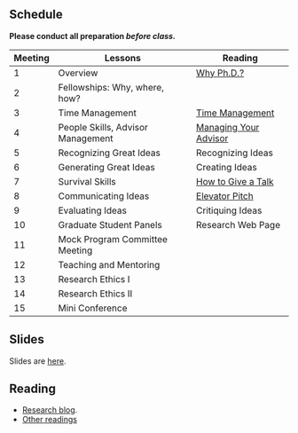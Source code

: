 ## Schedule

**Please conduct all preparation *before* *class.***

| **Meeting** | **Lessons**                       | **Reading**   |
|-------------|-----------------------------------|-------------------|
| 1           | Overview                          | [Why Ph.D.?](https://medium.com/great-research/do-you-need-a-ph-d-f78d2fb0f286)        |
| 2           | Fellowships: Why, where, how?     |                   |
| 3           | Time Management                   | [Time Management](https://medium.com/great-research/time-management-and-productivity-tactics-for-unstructured-work-ab269a9d2cc4) |
| 4           | People Skills, Advisor Management | [Managing Your Advisor](https://medium.com/great-research/managing-your-advisor-bb9060f4f8ce)                  |
| 5           | Recognizing Great Ideas           | Recognizing Ideas |
| 6           | Generating Great Ideas            | Creating Ideas    |
| 7           | Survival Skills                   | [How to Give a Talk](https://medium.com/great-research/how-to-give-a-sharp-technical-talk-77a2cad7b9fe) |
| 8           | Communicating Ideas               | [Elevator Pitch](https://medium.com/great-research/tell-me-a-story-why-you-need-a-good-elevator-pitch-f69620c9ceeb)    |
| 9           | Evaluating Ideas                  | Critiquing Ideas  |
| 10          | Graduate Student Panels           | Research Web Page |
| 11          | Mock Program Committee Meeting    |                   |
| 12          | Teaching and Mentoring            |                   |
| 13          | Research Ethics I                 |                   |
| 14          | Research Ethics II                |                   |
| 15          | Mini Conference                   |                   |

## Slides

Slides are [here](https://github.com/noise-lab/research-course/tree/master/docs/slides).

## Reading

* [Research blog](https://medium.com/great-research).
* [Other readings](reading.md)
